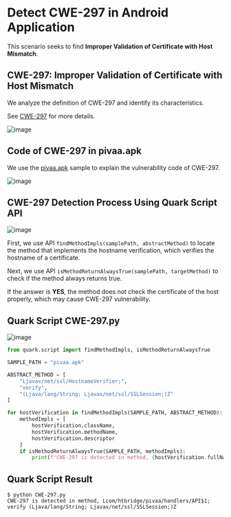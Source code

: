 # Detect CWE-297 in Android Application

This scenario seeks to find **Improper Validation of Certificate with Host Mismatch**.

## CWE-297: Improper Validation of Certificate with Host Mismatch

We analyze the definition of CWE-297 and identify its characteristics.

See [CWE-297](https://cwe.mitre.org/data/definitions/297.html) for more details.

![image](https://i.postimg.cc/PrpC3vgy/image.png)

## Code of CWE-297 in pivaa.apk

We use the [pivaa.apk](https://github.com/htbridge/pivaa) sample to explain the vulnerability code of CWE-297.

![image](https://i.postimg.cc/wT29kqv2/image.png)

## CWE-297 Detection Process Using Quark Script API

![image](https://i.postimg.cc/ryYJRWGN/image.png)

First, we use API ``findMethodImpls(samplePath, abstractMethod)`` to locate the method that implements the hostname verification, which verifies the hostname of a certificate.

Next, we use API ``isMethodReturnAlwaysTrue(samplePath, targetMethod)`` to check if the method always returns true.

If the answer is **YES**, the method does not check the certificate of the host properly, which may cause CWE-297 vulnerability.

## Quark Script CWE-297.py

![image](https://i.postimg.cc/Dw311cSL/image.png)

```python
from quark.script import findMethodImpls, isMethodReturnAlwaysTrue

SAMPLE_PATH = "pivaa.apk"

ABSTRACT_METHOD = [
    "Ljavax/net/ssl/HostnameVerifier;",
    "verify",
    "(Ljava/lang/String; Ljavax/net/ssl/SSLSession;)Z"
]

for hostVerification in findMethodImpls(SAMPLE_PATH, ABSTRACT_METHOD):
    methodImpls = [
        hostVerification.className,
        hostVerification.methodName,
        hostVerification.descriptor
    ]
    if isMethodReturnAlwaysTrue(SAMPLE_PATH, methodImpls):
        print(f"CWE-297 is detected in method, {hostVerification.fullName}")
```

## Quark Script Result

```TEXT
$ python CWE-297.py
CWE-297 is detected in method, Lcom/htbridge/pivaa/handlers/API$1; verify (Ljava/lang/String; Ljavax/net/ssl/SSLSession;)Z
```